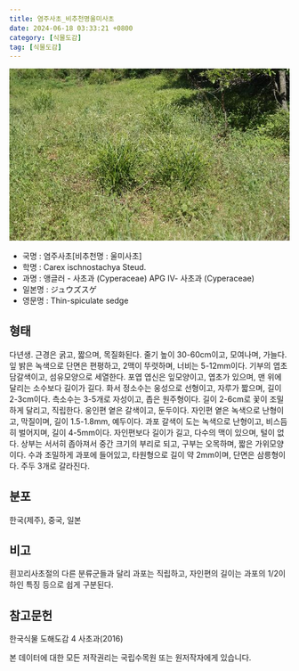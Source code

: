 ```yaml
---
title: 염주사초_비추천명울미사초
date: 2024-06-18 03:33:21 +0800
category: [식물도감]
tag: [식물도감]
---
```




![염주사초[비추천명 : 울미사초]](/assets/img/fileUpload/plants/basic/Cyperaceae/Carex/5028/5028_20160726133852090files_th2.jpg)
- 국명 : 염주사초[비추천명 : 울미사초]
- 학명 : Carex ischnostachya Steud.
- 과명 : 앵글러 - 사초과 (Cyperaceae) APG Ⅳ- 사초과 (Cyperaceae)
- 일본명 : ジュウズスゲ
- 영문명 : Thin-spiculate sedge


## 형태
다년생. 근경은 굵고, 짧으며, 목질화된다. 줄기 높이 30-60cm이고, 모여나며, 가늘다. 잎 밝은 녹색으로 단면은 편평하고, 2맥이 뚜렷하며, 너비는 5-12mm이다. 기부의 엽초 담갈색이고, 섬유모양으로 세열한다. 포엽 엽신은 잎모양이고, 엽초가 있으며, 맨 위에 달리는 소수보다 길이가 길다. 화서 정소수는 웅성으로 선형이고, 자루가 짧으며, 길이 2-3cm이다. 측소수는 3-5개로 자성이고, 좁은 원주형이다. 길이 2-6cm로 꽃이 조밀하게 달리고, 직립한다. 웅인편 옅은 갈색이고, 둔두이다. 자인편 옅은 녹색으로 난형이고, 막질이며, 길이 1.5-1.8mm, 예두이다. 과포 갈색이 도는 녹색으로 난형이고, 비스듬히 벌어지며, 길이 4-5mm이다. 자인편보다 길이가 길고, 다수의 맥이 있으며, 털이 없다. 상부는 서서히 좁아져서 중간 크기의 부리로 되고, 구부는 오목하며, 짧은 가위모양이다. 수과 조밀하게 과포에 들어있고, 타원형으로 길이 약 2mm이며, 단면은 삼릉형이다. 주두 3개로 갈라진다.
## 분포
한국(제주), 중국, 일본
## 비고
흰꼬리사초절의 다른 분류군들과 달리 과포는 직립하고, 자인편의 길이는 과포의 1/2이하인 특징 등으로 쉽게 구분된다.
## 참고문헌
한국식물 도해도감 4 사초과(2016)






본 데이터에 대한 모든 저작권리는 국립수목원 또는 원저작자에게 있습니다.
